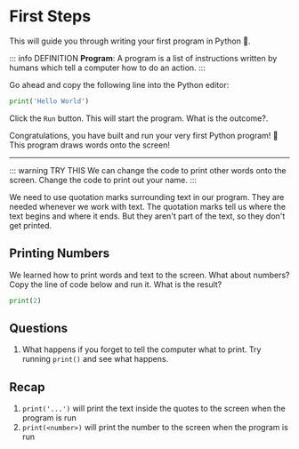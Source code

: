 # First Steps #

This will guide you through writing your first program in Python :snake:.


::: info DEFINITION
**Program**:  A program is a list of instructions written by humans which tell a computer how to do an action.
:::


Go ahead and copy the following line into the Python editor:

```py
print('Hello World')
```

Click the `Run` button. This will start the program. What is the outcome?.

Congratulations, you have built and run your very first Python program! :tada: This program draws words onto the screen!

---

::: warning TRY THIS
We can change the code to print other words onto the screen. Change the code to print out your name.
:::

We need to use quotation marks surrounding text in our program. They are needed whenever we work with text. The quotation marks tell us where the text begins and where it ends. But they aren't part of the text, so they don't get printed.


## Printing Numbers ##
We learned how to print words and text to the screen. What about numbers? Copy the line of code below and run it. What is the result?

```py
print(2)
```

## Questions ##
1. What happens if you forget to tell the computer what to print. Try running `print()` and see what happens.

## Recap ##
1. `print('...')` will print the text inside the quotes to the screen when the program is run
2. `print(<number>)` will print the number to the screen when the program is run
